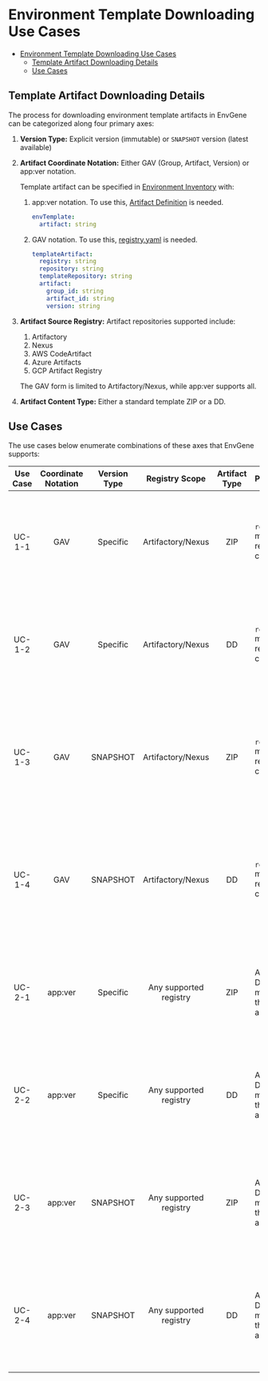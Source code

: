 # Environment Template Downloading Use Cases

- [Environment Template Downloading Use Cases](#environment-template-downloading-use-cases)
  - [Template Artifact Downloading Details](#template-artifact-downloading-details)
  - [Use Cases](#use-cases)

## Template Artifact Downloading Details

The process for downloading environment template artifacts in EnvGene can be categorized along four primary axes:

1. **Version Type:** Explicit version (immutable) or `SNAPSHOT` version (latest available)

2. **Artifact Coordinate Notation:** Either GAV (Group, Artifact, Version) or app:ver notation.
  
    Template artifact can be specified in [Environment Inventory](/docs/envgene-configs.md#env_definitionyml) with:

    1. app:ver notation. To use this, [Artifact Definition](/docs/envgene-objects.md#artifact-definition) is needed.

        ```yaml
        envTemplate:
          artifact: string
        ```

    2. GAV notation. To use this, [registry.yaml](/docs/envgene-configs.md#registryyml) is needed.

        ```yaml
        templateArtifact:
          registry: string
          repository: string
          templateRepository: string
          artifact:
            group_id: string
            artifact_id: string
            version: string
        ```

3. **Artifact Source Registry:** Artifact repositories supported include:

    1. Artifactory
    2. Nexus
    3. AWS CodeArtifact
    4. Azure Artifacts
    5. GCP Artifact Registry

    The GAV form is limited to Artifactory/Nexus, while app:ver supports all.

4. **Artifact Content Type:** Either a standard template ZIP or a DD.

## Use Cases

The use cases below enumerate combinations of these axes that EnvGene supports:

| Use Case | Coordinate Notation | Version Type | Registry Scope         | Artifact Type | Prerequisites                                                    | Result                                                                                                         |
|:--------:|:-------------------:|:------------:|:----------------------:|:-------------:|:-----------------------------------------------------------------|:---------------------------------------------------------------------------------------------------------------|
| UC-1-1   | GAV                 | Specific     | Artifactory/Nexus      | ZIP           | `registry.yml` must include registry configuration               | Retrieve a ZIP artifact by explicit GAV coordinates and fixed version from Artifactory or Nexus.               |
| UC-1-2   | GAV                 | Specific     | Artifactory/Nexus      | DD            | `registry.yml` must include registry configuration               | Retrieve a DD artifact by explicit GAV coordinates and fixed version from Artifactory or Nexus.                |
| UC-1-3   | GAV                 | SNAPSHOT     | Artifactory/Nexus      | ZIP           | `registry.yml` must include registry configuration               | Retrieve the latest available ZIP artifact by GAV coordinates with SNAPSHOT version from Artifactory or Nexus. |
| UC-1-4   | GAV                 | SNAPSHOT     | Artifactory/Nexus      | DD            | `registry.yml` must include registry configuration               | Retrieve the latest available DD artifact by GAV coordinates with SNAPSHOT version from Artifactory or Nexus.  |
| UC-2-1   | app:ver             | Specific     | Any supported registry | ZIP           | Artifact Definition must exist for the specified app:ver         | Retrieve a ZIP artifact by explicit app:ver notation and fixed version from any supported registry.            |
| UC-2-2   | app:ver             | Specific     | Any supported registry | DD            | Artifact Definition must exist for the specified app:ver         | Retrieve a DD artifact by explicit app:ver notation and fixed version from any supported registry.             |
| UC-2-3   | app:ver             | SNAPSHOT     | Any supported registry | ZIP           | Artifact Definition must exist for the specified app:ver         | Retrieve the latest available ZIP artifact by app:ver notation with SNAPSHOT version from any registry.        |
| UC-2-4   | app:ver             | SNAPSHOT     | Any supported registry | DD            | Artifact Definition must exist for the specified app:ver         | Retrieve the latest available DD artifact by app:ver notation with SNAPSHOT version from any registry.         |
